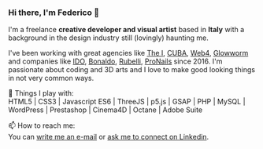 ### Hi there, I'm Federico 👋

I'm a freelance **creative developer and visual artist** based in **Italy** with a background in the design industry still (lovingly) haunting me. 

I've been working with great agencies like [The I](https://www.thei.it), [CUBA](https://www.cubastudio.it), [Web4](https://www.web4.online), [Glowworm](http://www.glowormadv.com/) and companies like [IDO](http://www.italiandesignoutlet.it/), [Bonaldo](http://www.bonaldo.it/), [Rubelli](http://www.rubelli.com/), [ProNails](http://www.pronails.it/) since 2016. I'm passionate about coding and 3D arts and I love to make good looking things in not very common ways. 

🔭 Things I play with:  
HTML5 | CSS3 | Javascript ES6 | ThreeJS | p5.js | GSAP | PHP | MySQL | WordPress | Prestashop | Cinema4D | Octane | Adobe Suite

📫 How to reach me:  
You can [write me an e-mail](mailto:caldonfederico@gmail.com) or [ask me to connect on Linkedin](https://www.linkedin.com/in/federicocaldon/).
